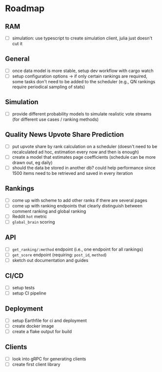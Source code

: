 # Roadmap

## RAM

- [ ] simulation: use typescript to create simulation client, julia just doesn't cut it

## General

- [ ] once data model is more stable, setup dev workflow with cargo watch
- [ ] setup configuration options -> if only certain rankings are required, some tasks don't need to be added to the scheduler (e.g., QN rankings require periodical sampling of stats)

## Simulation

- [ ] provide different probability models to simulate realistic vote streams (for different use cases / ranking methods)

## Quality News Upvote Share Prediction

- [ ] put upvote share by rank calculation on a scheduler (doesn't need to be recalculated ad hoc, estimation every now and then is enough)
- [ ] create a model that estimates page coefficients (schedule can be more drawn out, eg daily)
- [ ] should the data be stored in another db? could help performance since 1500 items need to be retrieved and saved in every iteration

## Rankings

- [ ] come up with scheme to add other ranks if there are several pages
- [ ] come up with ranking endpoints that clearly distinguish between comment ranking and global ranking
- [ ] Reddit `hot` metric
- [ ] `global_brain` scoring

## API

- [ ] `get_ranking/:method` endpoint (i.e., one endpoint for all rankings)
- [ ] `get_score` endpoint (requiring: `post_id`, `method`)
- [ ] sketch out documentation and guides

## CI/CD

- [ ] setup tests
- [ ] setup CI pipeline

## Deployment

- [ ] setup Earthfile for ci and deployment
- [ ] create docker image
- [ ] create a flake output for build

## Clients

- [ ] look into gRPC for generating clients
- [ ] create first client library

